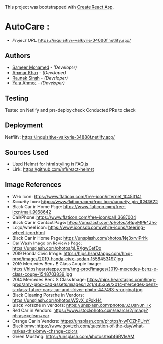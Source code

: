 This project was bootstrapped with [Create React App](https://github.com/facebook/create-react-app).

# AutoCare :
* *Project URL*: https://inquisitive-valkyrie-34888f.netlify.app/

## Authors

* [Sameer Mohamed](Sameer.Mohamed@dal.ca) - *(Developer)*
* [Ammar Khan](Ammar.K@dal.ca) - *(Developer)*
* [Raunak Singh](Raunak.Singh@dal.ca) - *(Developer)*
* [Yara Ahmed](yr342363@dal.ca) - *(Developer)*


## Testing

Tested on Netlify and pre-deploy check 
Conducted PRs to check

## Deployment

Netflify: https://inquisitive-valkyrie-34888f.netlify.app/

## Sources Used

* Used Helmet for html styling in FAQ.js 
* Link: https://github.com/nfl/react-helmet

## Image References

* Web Icon: https://www.flaticon.com/free-icon/internet_10453141
* Security Icon: https://www.flaticon.com/free-icon/security-pin_6243672
* Black Car in Home Page: https://www.flaticon.com/free-icon/mail_9068642
* Call/Phone: https://www.flaticon.com/free-icon/call_3687004
* Black Car in Contact Page: https://unsplash.com/photos/pRppMPh4Zho
* Logo/wheel icon: https://www.iconsdb.com/white-icons/steering-wheel-icon.html
* Black Car in Home Page: https://unsplash.com/photos/Ng3xrviPrhk
* Car Wash Image on Reviews Page: https://unsplash.com/photos/pLRXgwOefDo
* 2019 Honda Civic Image: https://hips.hearstapps.com/hmg-prod/images/2019-honda-civic-sedan-1558453497.jpg
* 2019 Mercedes Benz E Class Couple Image: https://hips.hearstapps.com/hmg-prod/images/2019-mercedes-benz-e-class-coupe-1548703839.jpg
* 2014 Mercedes Benz S Class Image: https://hips.hearstapps.com/hmg-prod/amv-prod-cad-assets/images/12q1/435356/2014-mercedes-benz-s-class-future-cars-car-and-driver-photo-447463-s-original.jpg
* Black Cleaning Porsche in Vendors: https://unsplash.com/photos/W5yX_dPokH4
* Black Porsche in Vendors: https://unsplash.com/photos/3ZUsNJhi_Ik
* Red Car in Vendors: https://www.istockphoto.com/search/2/image?phrase=clean+car
* Orange Car in Vendors: https://unsplash.com/photos/r-wTCZhPUmY
* Black bmw: https://www.govtech.com/question-of-the-day/what-makes-this-bmw-change-colors
* Green Mustang: https://unsplash.com/photos/teabf6RVMAM
